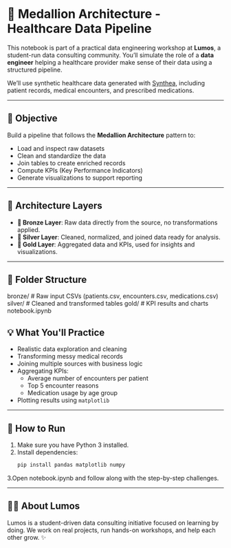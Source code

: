 # 🏥 Medallion Architecture - Healthcare Data Pipeline

This notebook is part of a practical data engineering workshop at **Lumos**, a student-run data consulting community. You’ll simulate the role of a **data engineer** helping a healthcare provider make sense of their data using a structured pipeline.

We’ll use synthetic healthcare data generated with [Synthea](https://synthea.mitre.org), including patient records, medical encounters, and prescribed medications.

---

## 🎯 Objective

Build a pipeline that follows the **Medallion Architecture** pattern to:

- Load and inspect raw datasets
- Clean and standardize the data
- Join tables to create enriched records
- Compute KPIs (Key Performance Indicators)
- Generate visualizations to support reporting

---

## 🧱 Architecture Layers

- **🥉 Bronze Layer**: Raw data directly from the source, no transformations applied.
- **🥈 Silver Layer**: Cleaned, normalized, and joined data ready for analysis.
- **🥇 Gold Layer**: Aggregated data and KPIs, used for insights and visualizations.

---

## 📁 Folder Structure
bronze/ # Raw input CSVs (patients.csv, encounters.csv, medications.csv) 
silver/ # Cleaned and transformed tables 
gold/ # KPI results and charts notebook.ipynb

## 💡 What You'll Practice

- Realistic data exploration and cleaning
- Transforming messy medical records
- Joining multiple sources with business logic
- Aggregating KPIs:
  - Average number of encounters per patient
  - Top 5 encounter reasons
  - Medication usage by age group
- Plotting results using `matplotlib`

---

## 🚀 How to Run

1. Make sure you have Python 3 installed.
2. Install dependencies:
   ```bash
   pip install pandas matplotlib numpy
3.Open notebook.ipynb and follow along with the step-by-step challenges.

---

## 👩‍💻 About Lumos
Lumos is a student-driven data consulting initiative focused on learning by doing. We work on real projects, run hands-on workshops, and help each other grow. ✨

